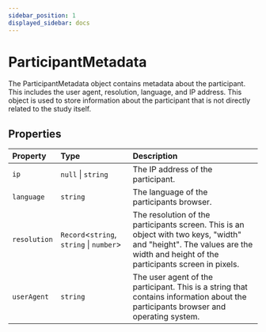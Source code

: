 ```yaml
---
sidebar_position: 1
displayed_sidebar: docs
---
```


# ParticipantMetadata

The ParticipantMetadata object contains metadata about the participant. This includes the user agent, resolution, language, and IP address. This object is used to store information about the participant that is not directly related to the study itself.

## Properties

| Property | Type | Description |
| :------ | :------ | :------ |
| `ip` | `null` \| `string` | The IP address of the participant. |
| `language` | `string` | The language of the participants browser. |
| `resolution` | `Record`\<`string`, `string` \| `number`\> | The resolution of the participants screen. This is an object with two keys, "width" and "height". The values are the width and height of the participants screen in pixels. |
| `userAgent` | `string` | The user agent of the participant. This is a string that contains information about the participants browser and operating system. |
